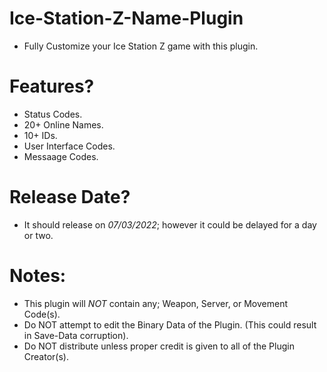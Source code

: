 # Ice-Station-Z-Name-Plugin
- Fully Customize your Ice Station Z game with this plugin.

# Features?
- Status Codes.
- 20+ Online Names.
- 10+ IDs.
- User Interface Codes.
- Messaage Codes.


# Release Date?
- It should release on *07/03/2022*; however it could be delayed for a day or two.

# Notes:
- This plugin will *NOT* contain any; Weapon, Server, or Movement Code(s).
- Do NOT attempt to edit the Binary Data of the Plugin. (This could result in Save-Data corruption).
- Do NOT distribute unless proper credit is given to all of the Plugin Creator(s).
